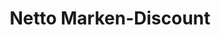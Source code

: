 ---
title: "Netto Marken-Discount"
url: /bad-gandersheim/netto-marken-discount/
shop: Supermarkt
---